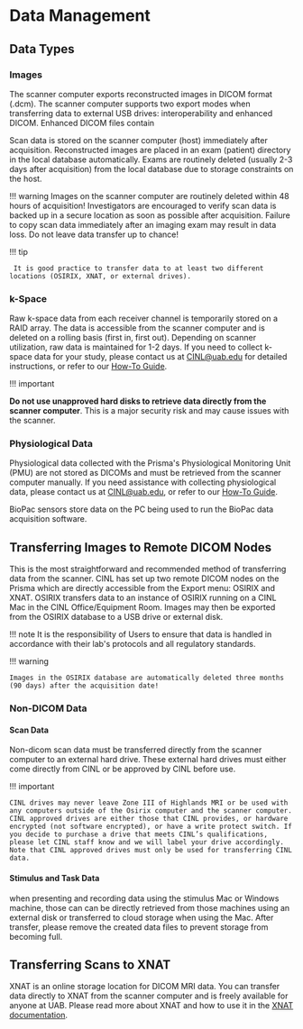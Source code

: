 # Data Management

## Data Types

### Images

The scanner computer exports reconstructed images in DICOM format (.dcm). The scanner computer supports two export modes when transferring data to external USB drives: interoperability and enhanced DICOM. Enhanced DICOM files contain 

Scan data is stored on the scanner computer (host) immediately after acquisition. Reconstructed images are placed in an exam (patient) directory in the local database automatically. Exams are routinely deleted (usually 2-3 days after acquisition) from the local database due to storage constraints on the host.

!!! warning
    Images on the scanner computer are routinely deleted within 48 hours of acquisition! Investigators are encouraged to verify scan data is backed up in a secure location as soon as possible after acquisition. Failure to copy scan data immediately after an imaging exam may result in data loss. Do not leave data transfer up to chance!

!!! tip

     It is good practice to transfer data to at least two different locations (OSIRIX, XNAT, or external drives).

### k-Space

Raw k-space data from each receiver channel is temporarily stored on a RAID array. The data is accessible from the scanner computer and is deleted on a rolling basis (first in, first out). Depending on scanner utilization, raw data is maintained for 1-2 days. If you need to collect k-space data for your study, please contact us at [CINL@uab.edu](mailto:cinl@uab.edu) for detailed instructions, or refer to our [How-To Guide](/how-to/).

!!! important

**Do not use unapproved hard disks to retrieve data directly from the scanner computer**. This is a major security risk and may cause issues with the scanner.

### Physiological Data

Physiological data collected with the Prisma's Physiological Monitoring Unit (PMU) are not stored as DICOMs and must be retrieved from the scanner computer manually. If you need assistance with collecting physiological data, please contact us at [CINL@uab.edu](mailto:cinl@uab.edu), or refer to our [How-To Guide](/how-to/).

BioPac sensors store data on the PC being used to run the BioPac data acquisition software.

## Transferring Images to Remote DICOM Nodes

This is the most straightforward and recommended method of transferring data from the scanner. CINL has set up two remote DICOM nodes on the Prisma which are directly accessible from the Export menu: OSIRIX and XNAT. OSIRIX transfers data to an instance of OSIRIX running on a CINL Mac in the CINL Office/Equipment Room. Images may then be exported from the OSIRIX database to a USB drive or external disk.

!!! note
    It is the responsibility of Users to ensure that data is handled in accordance with their lab's protocols and all regulatory standards.

!!! warning
    
    Images in the OSIRIX database are automatically deleted three months (90 days) after the acquisition date!

### Non-DICOM Data

#### Scan Data

Non-dicom scan data must be transferred directly from the scanner computer to an external hard drive. These external hard drives must either come directly from CINL or be approved by CINL before use. 

!!! important

    CINL drives may never leave Zone III of Highlands MRI or be used with any computers outside of the Osirix computer and the scanner computer. CINL approved drives are either those that CINL provides, or hardware encrypted (not software encrypted), or have a write protect switch. If you decide to purchase a drive that meets CINL’s qualifications, please let CINL staff know and we will label your drive accordingly. Note that CINL approved drives must only be used for transferring CINL data.



#### Stimulus and Task Data

when presenting and recording data using the stimulus Mac or Windows machine, those can can be directly retrieved from those machines using an external disk or transferred to cloud storage when using the Mac. After transfer, please remove the created data files to prevent storage from becoming full.

## Transferring Scans to XNAT

XNAT is an online storage location for DICOM MRI data. You can transfer data directly to XNAT from the scanner computer and is freely available for anyone at UAB. Please read more about XNAT and how to use it in the [XNAT documentation](xnat/index.md).
